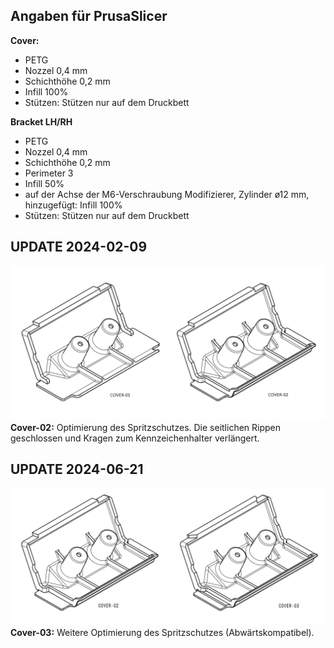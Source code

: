 ## Angaben für PrusaSlicer

**Cover:**
* PETG
* Nozzel 0,4 mm
* Schichthöhe 0,2 mm
* Infill 100%
* Stützen: Stützen nur auf dem Druckbett

**Bracket LH/RH**
* PETG
* Nozzel 0,4 mm
* Schichthöhe 0,2 mm
* Perimeter 3
* Infill 50%
* auf der Achse der M6-Verschraubung Modifizierer, Zylinder ø12 mm, hinzugefügt: Infill 100%
* Stützen: Stützen nur auf dem Druckbett

## UPDATE 2024-02-09
![Adaption](../images/mod-cover-02.png)
**Cover-02:** Optimierung des Spritzschutzes. Die seitlichen Rippen geschlossen und Kragen zum Kennzeichenhalter verlängert.

## UPDATE 2024-06-21
![Adaption](../images/mod-cover-03.png)
**Cover-03:** Weitere Optimierung des Spritzschutzes (Abwärtskompatibel).
